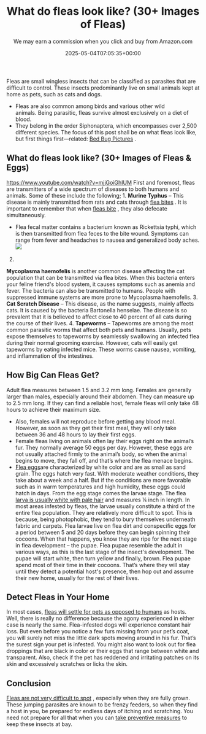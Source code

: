 ﻿---
author: We may earn a commission when you click and buy from Amazon.com
layout: post
title: What do fleas look like? (30+ Images of Fleas)
date: '2025-05-04T07:05:35+00:00'
categories:
- Fleas
- Guide
tags: []
slug: /what-do-fleas-look-like/
lastmod: 2025-05-07T12:21:28+03:00
---

Fleas are small wingless insects that can be classified as parasites that are difficult to control. These insects predominantly live on small animals kept at home as pets, such as cats and dogs.
- Fleas are also common among birds and various other wild animals. Being parasitic, fleas survive almost exclusively on a diet of blood.
- They belong in the order Siphonaptera, which encompasses over 2,500 different species.
The focus of this post shall be on what fleas look like, but first things first—related:
[Bed Bug Pictures](https://pestpolicy.com/pictures-of-bed-bugs/)
.
## What do fleas look like? (30+ Images of Fleas & Eggs)
https://www.youtube.com/watch?v=mjjGoiGhIUM
First and foremost, fleas are transmitters of a wide spectrum of diseases to both humans and animals. Some of these include the following;
1.
**Murine Typhus**
– This disease is mainly transmitted from rats and cats through
[flea bites](https://pestpolicy.com/do-fleas-bite-humans/)
. It is important to remember that when
[fleas bite](https://pestpolicy.com/flea-bites-vs-bed-bug-bites/)
, they also defecate simultaneously.
- Flea fecal matter contains a bacterium known as Rickettsia typhi, which is then transmitted from flea feces to the bite wound. Symptoms can range from fever and headaches to nausea and generalized body aches.
![](/assets/img/03/What-do-fleas-look-like-300x203.png)
2.
**Mycoplasma haemofelis**
is another common disease affecting the cat population that can be transmitted via flea bites.
When this bacteria enters your feline friend's blood system, it causes symptoms such as anemia and fever. The bacteria can also be transmitted to humans. People with suppressed immune systems are more prone to Mycoplasma haemofelis.
3.
**Cat Scratch Disease**
– This disease, as the name suggests, mainly affects cats. It is caused by the bacteria Bartonella henselae. The disease is so prevalent that it is believed to affect close to 40 percent of all cats during the course of their lives.
4.
**Tapeworms**
– Tapeworms are among the most common parasitic worms that affect both pets and humans.
Usually, pets expose themselves to tapeworms by seamlessly swallowing an infected flea during their normal grooming exercise.
However, cats will easily get tapeworms by eating infected mice. These worms cause nausea, vomiting, and inflammation of the intestines.
## How Big Can Fleas Get?
Adult flea measures between 1.5 and 3.2 mm long. Females are generally larger than males, especially around their abdomen. They can measure up to 2.5 mm long. If they can find a reliable host, female fleas will only take 48 hours to achieve their maximum size.
- Also, females will not reproduce before getting any blood meal. However, as soon as they get their first meal, they will only take between 36 and 48 hours to lay their first eggs.
- Female fleas living on animals often lay their eggs right on the animal’s fur. They normally average 50 eggs per day. However, these eggs are not usually attached firmly to the animal’s body, so when the animal begins to move, they fall off, and that’s where the flea menace begins.
- [Flea eggs](https://pestpolicy.com/what-do-flea-eggs-look-like/)are characterized by white color and are as small as sand grain. The eggs hatch very fast. With moderate weather conditions, they take about a week and a half. But if the conditions are more favorable such as in warm temperatures and high humidity, these eggs could hatch in days.
From the egg stage comes the larvae stage. The flea
[larva is usually white with pale hair](https://pestpolicy.com/what-do-flea-larvae-look-like/)
and measures ¼ inch in length. In most areas infested by fleas, the larvae usually constitute a third of the entire flea population.
They are relatively more difficult to spot. This is because, being photophobic, they tend to bury themselves underneath fabric and carpets. Flea larvae live on flea dirt and conspecific eggs for a period between 5 and 20 days before they can begin spinning their cocoons.
When that happens, you know they are ripe for the next stage in flea development – the pupae. Flea pupae resemble the adult in various ways, as this is the last stage of the insect's development.
The pupae will start white, then turn yellow and finally, brown. Flea pupae spend most of their time in their cocoons. That’s where they will stay until they detect a potential host's presence, then hop out and assume their new home, usually for the rest of their lives.
## Detect Fleas in Your Home
In most cases,
[fleas will settle for pets as opposed to humans](https://pestpolicy.com/do-fleas-stay-on-humans/)
as hosts. Well, there is really no difference because the agony experienced in either case is nearly the same. Flea-infested dogs will experience constant hair loss.
But even before you notice a few furs missing from your pet’s coat, you will surely not miss the little dark spots moving around in his fur.
That’s the surest sign your pet is infested. You might also want to look out for flea droppings that are black in color or their eggs that range between white and transparent. Also, check if the pet has reddened and irritating patches on its skin and excessively scratches or licks the skin.
## Conclusion
[Fleas are not very difficult to spot](https://pestpolicy.com/where-do-fleas-hide/)
, especially when they are fully grown. These jumping parasites are known to be frenzy feeders, so when they find a host in you, be prepared for endless days of itching and scratching.
You need not prepare for all that when you can
[take preventive measures](https://entomology.ca.uky.edu/ef602)
to keep these insects at bay.